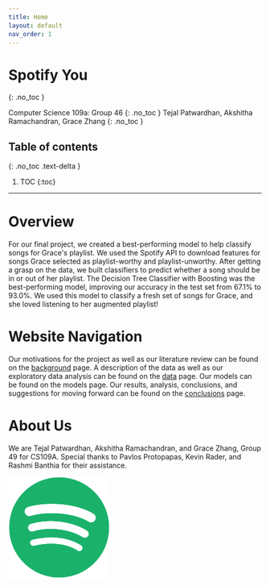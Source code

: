 ```yaml
---
title: Home
layout: default
nav_order: 1
---
```


# Spotify You
{: .no_toc }

Computer Science 109a: Group 46
{: .no_toc }
Tejal Patwardhan, Akshitha Ramachandran, Grace Zhang
{: .no_toc }

## Table of contents
{: .no_toc .text-delta }

1. TOC
{:toc}

---

# Overview

For our final project, we created a best-performing model to help classify songs for Grace's playlist. 
We used the Spotify API to download features for songs Grace selected as playlist-worthy and playlist-unworthy.
After getting a grasp on the data, we built classifiers to predict whether a song should be in or out of her playlist.
The Decision Tree Classifier with Boosting was the best-performing model, improving our accuracy in the test set from 67.1% to 93.0%.
We used this model to classify a fresh set of songs for Grace, and she loved listening to her augmented playlist!

# Website Navigation
Our motivations for the project as well as our literature review can be found on the [background](background.html) page. 
A description of the data as well as our exploratory data analysis can be found on the [data](data.html) page.
Our models can be found on the models page. 
Our results, analysis, conclusions, and suggestions for moving forward can be found on the [conclusions](conclusions.html) page.

# About Us
We are Tejal Patwardhan, Akshitha Ramachandran, and Grace Zhang, Group 49 for CS109A. 
Special thanks to Pavlos Protopapas, Kevin Rader, and Rashmi Banthia for their assistance.

<img src="spotify_icon.png" width="40%">
<!-- ![alt text](spotify_icon.png "Logo Title Text 1"){ width=50% } -->



